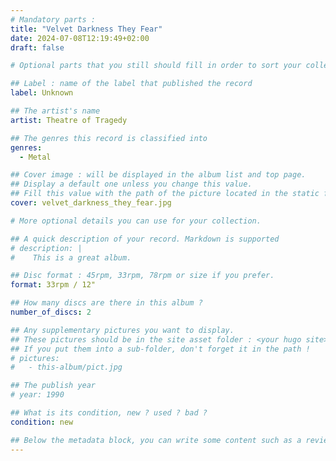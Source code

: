 ```yaml
---
# Mandatory parts :
title: "Velvet Darkness They Fear"
date: 2024-07-08T12:19:49+02:00
draft: false

# Optional parts that you still should fill in order to sort your collection

## Label : name of the label that published the record
label: Unknown

## The artist's name
artist: Theatre of Tragedy

## The genres this record is classified into
genres:
  - Metal

## Cover image : will be displayed in the album list and top page.
## Display a default one unless you change this value.
## Fill this value with the path of the picture located in the static folder
cover: velvet_darkness_they_fear.jpg

# More optional details you can use for your collection.

## A quick description of your record. Markdown is supported
# description: |
#    This is a great album.

## Disc format : 45rpm, 33rpm, 78rpm or size if you prefer.
format: 33rpm / 12"

## How many discs are there in this album ?
number_of_discs: 2

## Any supplementary pictures you want to display.
## These pictures should be in the site asset folder : <your hugo site>/static
## If you put them into a sub-folder, don't forget it in the path !
# pictures:
#   - this-album/pict.jpg

## The publish year
# year: 1990

## What is its condition, new ? used ? bad ?
condition: new

## Below the metadata block, you can write some content such as a review or anything else you want. It'll be displayed in the album page.
---
```

